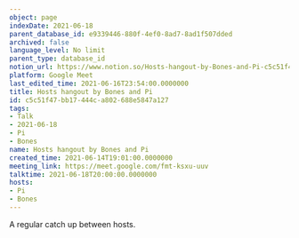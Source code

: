 ```yaml
---
object: page
indexDate: 2021-06-18
parent_database_id: e9339446-880f-4ef0-8ad7-8ad1f507dded
archived: false
language_level: No limit
parent_type: database_id
notion_url: https://www.notion.so/Hosts-hangout-by-Bones-and-Pi-c5c51f47bb17444ca802688e5847a127
platform: Google Meet
last_edited_time: 2021-06-16T23:54:00.0000000
title: Hosts hangout by Bones and Pi
id: c5c51f47-bb17-444c-a802-688e5847a127
tags:
- Talk
- 2021-06-18
- Pi
- Bones
name: Hosts hangout by Bones and Pi
created_time: 2021-06-14T19:01:00.0000000
meeting_link: https://meet.google.com/fmt-ksxu-uuv
talktime: 2021-06-18T20:00:00.0000000
hosts:
- Pi
- Bones
---
```


A regular catch up between hosts.


